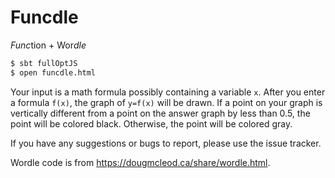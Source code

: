 # Funcdle

*Func*tion + Wor*dle*

```bash
$ sbt fullOptJS
$ open funcdle.html
```

Your input is a math formula possibly containing a variable `x`. After
you enter a formula `f(x)`, the graph of `y=f(x)` will be drawn. If a point
on your graph is vertically different from a point on the answer graph by
less than 0.5, the point will be colored black. Otherwise, the point will be
colored gray.

If you have any suggestions or bugs to report, please use the issue tracker.

Wordle code is from <https://dougmcleod.ca/share/wordle.html>.
